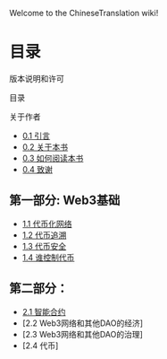 Welcome to the ChineseTranslation wiki!

# 目录

版本说明和许可

目录

关于作者


* [0.1 引言](https://github.com/Token-Economy-Book/ChineseTranslation/wiki/0.1-%E5%BC%95%E8%A8%80)
* [0.2 关于本书](https://github.com/Token-Economy-Book/ChineseTranslation/wiki/0.2-%E5%85%B3%E4%BA%8E%E6%9C%AC%E4%B9%A6)
* [0.3 如何阅读本书](https://github.com/Token-Economy-Book/ChineseTranslation/wiki/0.3-%E5%A6%82%E4%BD%95%E9%98%85%E8%AF%BB%E6%9C%AC%E4%B9%A6)
* [0.4 致谢](https://github.com/Token-Economy-Book/ChineseTranslation/wiki/0.4-%E8%87%B4%E8%B0%A2)

## 第一部分: Web3基础
* [1.1 代币化网络](https://github.com/Token-Economy-Book/ChineseTranslation/wiki/1.1-%E4%BB%A3%E5%B8%81%E5%8C%96%E7%BD%91%E7%BB%9C)
* [1.2 代币追溯](https://github.com/Token-Economy-Book/ChineseTranslation/wiki/1.2-%E4%BB%A3%E5%B8%81%E8%BF%BD%E6%BA%AF)
* [1.3 代币安全](https://github.com/Token-Economy-Book/ChineseTranslation/wiki/1.3-%E4%BB%A3%E5%B8%81%E5%AE%89%E5%85%A8)
* [1.4 谁控制代币](https://github.com/Token-Economy-Book/ChineseTranslation/wiki/1.4-%E8%B0%81%E6%8E%A7%E5%88%B6%E4%BB%A3%E5%B8%81)

## 第二部分：
* [2.1 智能合约](https://github.com/Token-Economy-Book/ChineseTranslation/wiki/2.1-%E6%99%BA%E8%83%BD%E5%90%88%E7%BA%A6)
* [2.2 Web3网络和其他DAO的经济]
* [2.3 Web3网络和其他DAO的治理]
* [2.4 代币]
